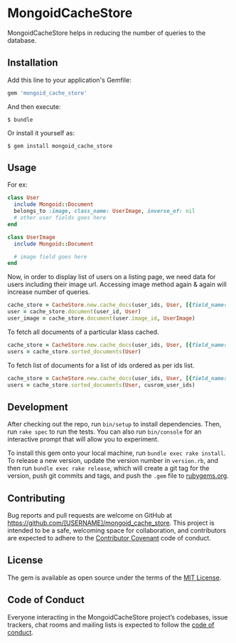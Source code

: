 # MongoidCacheStore

MongoidCacheStore helps in reducing the number of queries to the database.

## Installation

Add this line to your application's Gemfile:

```ruby
gem 'mongoid_cache_store'
```

And then execute:

    $ bundle

Or install it yourself as:

    $ gem install mongoid_cache_store

## Usage
For ex:
```ruby
class User
  include Mongoid::Document
  belongs_to :image, class_name: UserImage, inverse_of: nil
  # other user fields goes here
end

class UserImage
  include Mongoid::Document

  # image field goes here
end
```

Now, in order to display list of users on a listing page, we need data for users including their image url.
Accessing image method again & again will increase number of queries.

```ruby
cache_store = CacheStore.new.cache_docs(user_ids, User, [{field_name: 'image_id', klass: UserImage}])
user = cache_store.document(user_id, User)
user_image = cache_store.document(user.image_id, UserImage)
```

To fetch all documents of a particular klass cached.
```ruby
cache_store = CacheStore.new.cache_docs(user_ids, User, [{field_name: 'image_id', klass: UserImage}])
users = cache_store.sorted_documents(User)
```

To fetch list of documents for a list of ids ordered as per ids list.
```ruby
cache_store = CacheStore.new.cache_docs(user_ids, User, [{field_name: 'image_id', klass: UserImage}])
users = cache_store.sorted_documents(User, cusrom_user_ids)
```

## Development

After checking out the repo, run `bin/setup` to install dependencies. Then, run `rake spec` to run the tests. You can also run `bin/console` for an interactive prompt that will allow you to experiment.

To install this gem onto your local machine, run `bundle exec rake install`. To release a new version, update the version number in `version.rb`, and then run `bundle exec rake release`, which will create a git tag for the version, push git commits and tags, and push the `.gem` file to [rubygems.org](https://rubygems.org).

## Contributing

Bug reports and pull requests are welcome on GitHub at https://github.com/[USERNAME]/mongoid_cache_store. This project is intended to be a safe, welcoming space for collaboration, and contributors are expected to adhere to the [Contributor Covenant](http://contributor-covenant.org) code of conduct.

## License

The gem is available as open source under the terms of the [MIT License](http://opensource.org/licenses/MIT).

## Code of Conduct

Everyone interacting in the MongoidCacheStore project’s codebases, issue trackers, chat rooms and mailing lists is expected to follow the [code of conduct](https://github.com/[USERNAME]/mongoid_cache_store/blob/master/CODE_OF_CONDUCT.md).
